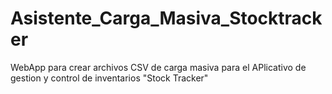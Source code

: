 # Asistente_Carga_Masiva_Stocktracker
WebApp para crear archivos CSV de carga masiva para el APlicativo de gestion y control de inventarios "Stock Tracker"
